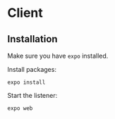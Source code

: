 # Client

## Installation
Make sure you have `expo` installed.

Install packages:
```
expo install
```

Start the listener:
```
expo web
```
